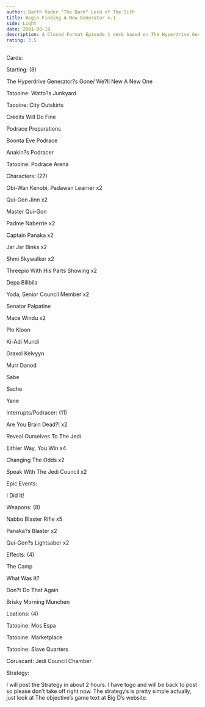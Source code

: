 ```yaml
---
author: Darth Vader "The Dark" Lord of The Sith
title: Begin Finding A New Generator v.1
side: Light
date: 2001-08-19
description: A Closed Format Episode 1 deck based on The Hyperdrive Generator’s Gone.
rating: 3.5
---
```

Cards: 

Starting: (8)
The Hyperdrive Generator?s Gone/ We?ll New A New One
Tatooine: Watto?s Junkyard
Taooine: City Outskirts
Credits Will Do Fine
Podrace Preparations
Boonta Eve Podrace
Anakin?s Podracer
Tatooine: Podrace Arena

Characters: (27)

Obi-Wan Kenobi, Padawan Learner x2
Qui-Gon Jinn x2
Master Qui-Gon
Padme Naberrie x2
Captain Panaka x2
Jar Jar Binks x2
Shmi Skywalker x2
Threepio With His Parts Showing x2
Depa Billbila
Yoda, Senior Council Member x2
Senator Palpatine
Mace Windu x2
Plo Kloon
Ki-Adi Mundi
Graxol Kelvyyn
Murr Danod
Sabe
Sache
Yane

Interrupts/Podracer: (11)
Are You Brain Dead?! x2
Reveal Ourselves To The Jedi
Eithier Way, You Win x4
Changing The Odds x2
Speak With The Jedi Council x2

Epic Events:
I Did It!

Weapons: (8)
Nabbo Blaster Rifle x5
Panaka?s Blaster x2
Qui-Gon?s Lightsaber x2

Effects: (4)

The Camp
What Was It?
Don?t Do That Again
Brisky Morning Munchen

Loations: (4)
Tatooine: Mos Espa
Tatooine: Marketplace
Tatooine: Slave Quarters
Coruscant: Jedi Council Chamber 

Strategy: 

I will post the Strategy in about 2 hours. I have togo and will be back to post so please don’t take off right now. The strategy’s is pretty simple actually, just look at The objective’s game text at Big D’s website. 